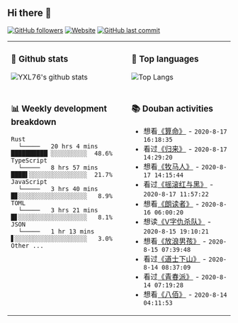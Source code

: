 ## Hi there 👋

[![GitHub followers](https://img.shields.io/github/followers/YXL76?style=for-the-badge&color=blue)](https://github.com/YXL76?tab=followers)
[![Website](https://img.shields.io/website?style=for-the-badge&up_message=Blog&url=https%3A%2F%2Fyxl76.net%2F&color=brightgreen)](https://yxl76.net)
[![GitHub last commit](https://img.shields.io/github/last-commit/YXL76/YXL76?label=update&style=for-the-badge&color=orange)](https://github.com/YXL76/YXL76)

<table>
<tr>
<td valign="top" width="54%">

### 🔭 Github stats

![YXL76's github stats](https://github-readme-stats.yxl76.vercel.app/api?username=YXL76&count_private=true&show_icons=true&theme=tokyonight)

</td>

<td valign="top" width="46%">

### 🌱 Top languages

![Top Langs](https://github-readme-stats.yxl76.vercel.app/api/top-langs/?username=YXL76&layout=compact&theme=tokyonight)

</td>
</tr>
<tr>
<td valign="top" width="54%">

### 📊 Weekly development breakdown

```text
Rust
  └─────   20 hrs 4 mins  ██████████▏░░░░░░░░░░  48.6%
TypeScript
  └─────   8 hrs 57 mins  ████▌░░░░░░░░░░░░░░░░  21.7%
JavaScript
  └─────   3 hrs 40 mins  █▊░░░░░░░░░░░░░░░░░░░   8.9%
TOML
  └─────   3 hrs 21 mins  █▋░░░░░░░░░░░░░░░░░░░   8.1%
JSON
  └─────   1 hr 13 mins   ▋░░░░░░░░░░░░░░░░░░░░   3.0%
Other ...
```

</td>
<td valign="top" width="46%">

### 📚 Douban activities

- 想看[《算命》](http://movie.douban.com/subject/4073872/) - `2020-8-17 16:18:35`
- 看过[《归来》](http://movie.douban.com/subject/21352814/) - `2020-8-17 14:29:20`
- 想看[《牧马人》](http://movie.douban.com/subject/1308038/) - `2020-8-17 14:15:44`
- 看过[《摇滚红与黑》](http://movie.douban.com/subject/30484534/) - `2020-8-17 11:57:22`
- 想看[《朗读者》](http://movie.douban.com/subject/2213597/) - `2020-8-16 06:00:20`
- 想读[《V字仇杀队》](https://book.douban.com/subject/25733467/) - `2020-8-15 19:10:21`
- 想看[《放浪男孩》](http://movie.douban.com/subject/5273301/) - `2020-8-15 07:39:48`
- 看过[《道士下山》](http://movie.douban.com/subject/24879839/) - `2020-8-14 08:37:09`
- 看过[《青春派》](http://movie.douban.com/subject/24735062/) - `2020-8-14 07:19:28`
- 想看[《八佰》](http://movie.douban.com/subject/26754233/) - `2020-8-14 04:11:53`

</td>
</tr>
</table>

<!--
**YXL76/YXL76** is a ✨ _special_ ✨ repository because its `README.md` (this file) appears on your GitHub profile.

Here are some ideas to get you started:

- 🔭 I’m currently working on ...
- 🌱 I’m currently learning ...
- 👯 I’m looking to collaborate on ...
- 🤔 I’m looking for help with ...
- 💬 Ask me about ...
- 📫 How to reach me: ...
- 😄 Pronouns: ...
- ⚡ Fun fact: ...
-->
